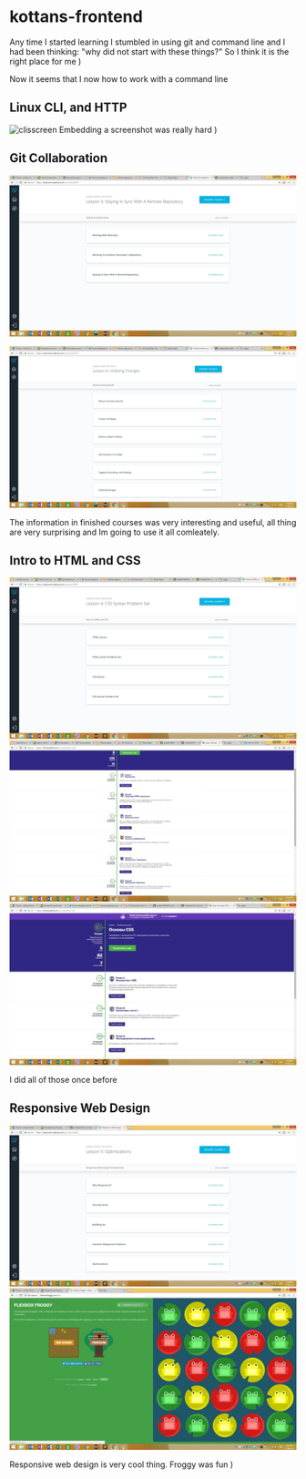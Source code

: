 # kottans-frontend

Any time I started learning I stumbled in using git and command line and I had been thinking: "why did not start with these things?"
So I think it is the right place for me )

Now it seems that I now how to work with a command line

## Linux CLI, and HTTP

![clisscreen](https://user-images.githubusercontent.com/29075777/48319000-9ba5ce00-e610-11e8-9c87-c4fcf7fac756.png)
 Embedding a screenshot was really hard )

## Git Collaboration

![screen1](task_git_collaboration/githubAndCollaboration.jpg)

![screen2](task_git_collaboration/versionControlWithGit.jpg)

The information in finished courses was very interesting and useful, all thing are very surprising and Im going to use it all comleately.

## Intro to HTML and CSS

![udacity](task_git_html_css_intro/htmlAndCssUdacity.jpg)
![html1](task_git_html_css_intro/htmlAcademyHtml.jpg)
![html2](task_git_html_css_intro/htmlAcademyCSS.jpg)

I did all of those once before

## Responsive Web Design

![udasity_rwb](task_responsive_web_design/rwdUdemy.jpg)
![udasity_rwb](task_responsive_web_design/froggy.jpg)

Responsive web design is very cool thing. Froggy was fun )